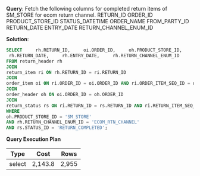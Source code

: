 **Query**: Fetch the following columns for completed return items of SM_STORE for ecom return channel.
RETURN_ID 
ORDER_ID
PRODUCT_STORE_ID 
STATUS_DATETIME
ORDER_NAME 
FROM_PARTY_ID 
RETURN_DATE 
ENTRY_DATE
RETURN_CHANNEL_ENUM_ID

**Solution**:
```sql
SELECT     rh.RETURN_ID,     oi.ORDER_ID,     oh.PRODUCT_STORE_ID,     rs.STATUS_DATETIME,     oh.ORDER_NAME,     rh.FROM_PARTY_ID,
 rh.RETURN_DATE,     rh.ENTRY_DATE,     rh.RETURN_CHANNEL_ENUM_ID 
FROM return_header rh 
JOIN 
return_item ri ON rh.RETURN_ID = ri.RETURN_ID 
JOIN 
order_item oi ON ri.ORDER_ID = oi.ORDER_ID AND ri.ORDER_ITEM_SEQ_ID = oi.ORDER_ITEM_SEQ_ID 
JOIN 
order_header oh ON oi.ORDER_ID = oh.ORDER_ID 
JOIN 
return_status rs ON ri.RETURN_ID = rs.RETURN_ID AND ri.RETURN_ITEM_SEQ_ID = rs.RETURN_ITEM_SEQ_ID  
WHERE 
oh.PRODUCT_STORE_ID = 'SM_STORE' 
AND rh.RETURN_CHANNEL_ENUM_ID = 'ECOM_RTN_CHANNEL' 
AND rs.STATUS_ID = 'RETURN_COMPLETED';
```
**Query Execution Plan**

| Type | Cost    |   Rows |
| --- |---------| --- |
select | 2,143.8 | 2,955